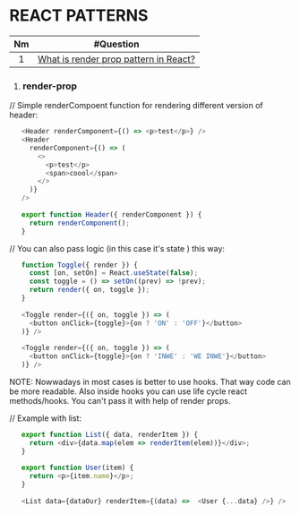 # REACT PATTERNS
| Nm | #Question   |
| :---:   | :---: |
| 1   | [What is render prop pattern in React?](#render-prop)                                                                                                |

1. ### render-prop

// Simple renderCompoent function for rendering different version of header:
```javascript
   <Header renderComponent={() => <p>test</p>} />
   <Header
     renderComponent={() => (
       <>
         <p>test</p>
         <span>coool</span>
       </>
     )}
   />
   
   export function Header({ renderComponent }) {
     return renderComponent();
   }
```

// You can also pass logic (in this case it's state ) this way:
```javascript
   function Toggle({ render }) {
     const [on, setOn] = React.useState(false);
     const toggle = () => setOn((prev) => !prev);
     return render({ on, toggle });
   }
   
   <Toggle render={({ on, toggle }) => (
     <button onClick={toggle}>{on ? 'ON' : 'OFF'}</button>
   )} />
   
   <Toggle render={({ on, toggle }) => (
     <button onClick={toggle}>{on ? 'INWE' : 'WE INWE'}</button>
   )} />
```

NOTE: Nowwadays in most cases is better to use hooks. That way code can be more readable. Also inside hooks you can use life cycle react methods/hooks. You can't pass it with help of render props.

// Example with list:
```javascript
   export function List({ data, renderItem }) {
     return <div>{data.map(elem => renderItem(elem))}</div>;
   }
   
   export function User(item) {
     return <p>{item.name}</p>;
   }
   
   <List data={dataOur} renderItem={(data) =>  <User {...data} />} />
```
